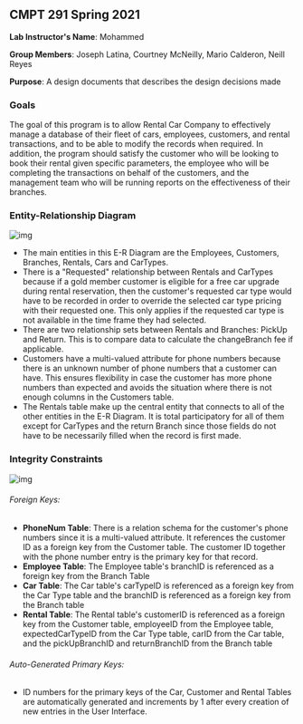 ## CMPT 291 Spring 2021

**Lab Instructor's Name**: Mohammed

**Group Members**: Joseph Latina, Courtney McNeilly, Mario Calderon, Neill Reyes

**Purpose**: A design documents that describes the design decisions made

### Goals

The goal of this program is to allow Rental Car Company to effectively manage a database of their fleet of cars, employees, customers, and  rental transactions, and to be able to modify the records when required. In addition, the program should satisfy the customer who will be looking to book their rental given specific parameters, the employee who will be completing the transactions on behalf of the customers, and the management team who will be running reports on the effectiveness of their branches.

### Entity-Relationship Diagram

![img](https://i.imgur.com/4e2icQK.png)

- The main entities in this E-R Diagram are the Employees, Customers, Branches, Rentals, Cars and CarTypes.
- There is a "Requested" relationship between Rentals and CarTypes because if a gold member customer is eligible for a free car upgrade during rental reservation, then the customer's requested car type would have to be recorded in order to override the selected car type pricing with their requested one. This only applies if the requested car type is not available in the time frame they had selected.
- There are two relationship sets between Rentals and Branches: PickUp and Return. This is to compare data to calculate the changeBranch fee if applicable.
- Customers have a multi-valued attribute for phone numbers because there is an unknown number of phone numbers that a customer can have. This ensures flexibility in case the customer has more phone numbers than expected and avoids the situation where there is not enough columns in the Customers table.
- The Rentals table make up the central entity that connects to all of the other entities in the E-R Diagram. It is total participatory for all of them except for CarTypes and the return Branch since those fields do not have to be necessarily filled when the record is first made.

### Integrity Constraints

![img](https://i.imgur.com/eM8OfSs.png)

###### Foreign Keys:

- **PhoneNum Table**: There is a relation schema for the customer's phone numbers since it is a multi-valued attribute. It references the customer ID as a foreign key from the Customer table. The customer ID together with the phone number entry is the primary key for that record.
- **Employee Table**: The Employee table's branchID is referenced as a foreign key from the Branch Table
- **Car Table**: The Car table's carTypeID is referenced as a foreign key from the Car Type table and the branchID is referenced as a foreign key from the Branch table
- **Rental Table**: The Rental table's customerID is referenced as a foreign key from the Customer table, employeeID from the Employee table, expectedCarTypeID from the Car Type table, carID from the Car table, and the pickUpBranchID and returnBranchID from the Branch table

###### Auto-Generated Primary Keys:

- ID numbers for the primary keys of the Car, Customer and Rental Tables are automatically generated and increments by 1 after every creation of new entries in the User Interface. 

